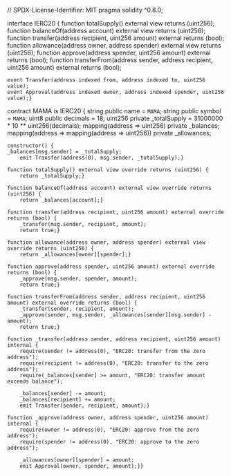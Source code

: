 
// SPDX-License-Identifier: MIT
pragma solidity ^0.8.0;

interface IERC20 {
    function totalSupply() external view returns (uint256);
    function balanceOf(address account) external view returns (uint256);
    function transfer(address recipient, uint256 amount) external returns (bool);
    function allowance(address owner, address spender) external view returns (uint256);
    function approve(address spender, uint256 amount) external returns (bool);
    function transferFrom(address sender, address recipient, uint256 amount) external returns (bool);

    event Transfer(address indexed from, address indexed to, uint256 value);
    event Approval(address indexed owner, address indexed spender, uint256 value);}

contract MAMA is IERC20 {
    string public name = `MAMA`;
    string public symbol =  `MAMA`;
    uint8 public decimals = 18;
    uint256 private _totalSupply = 31000000 * 10 ** uint256(decimals);
    mapping(address => uint256) private _balances;
    mapping(address => mapping(address => uint256)) private _allowances;

    constructor() {
    _balances[msg.sender] = _totalSupply;
        emit Transfer(address(0), msg.sender, _totalSupply);}

    function totalSupply() external view override returns (uint256) {
        return _totalSupply;}

    function balanceOf(address account) external view override returns (uint256) {
        return _balances[account];}

    function transfer(address recipient, uint256 amount) external override returns (bool) {
        _transfer(msg.sender, recipient, amount);
        return true;}

    function allowance(address owner, address spender) external view override returns (uint256) {
        return _allowances[owner][spender];}

    function approve(address spender, uint256 amount) external override returns (bool) {
        _approve(msg.sender, spender, amount);
        return true;}

    function transferFrom(address sender, address recipient, uint256 amount) external override returns (bool) {
        _transfer(sender, recipient, amount);
        _approve(sender, msg.sender, _allowances[sender][msg.sender] - amount);
        return true;}

    function _transfer(address sender, address recipient, uint256 amount) internal {
        require(sender != address(0), "ERC20: transfer from the zero address");
        require(recipient != address(0), "ERC20: transfer to the zero address");
        require(_balances[sender] >= amount, "ERC20: transfer amount exceeds balance");

        _balances[sender] -= amount;
        _balances[recipient] += amount;
        emit Transfer(sender, recipient, amount);}

    function _approve(address owner, address spender, uint256 amount) internal {
        require(owner != address(0), "ERC20: approve from the zero address");
        require(spender != address(0), "ERC20: approve to the zero address");

        _allowances[owner][spender] = amount;
        emit Approval(owner, spender, amount);}}
